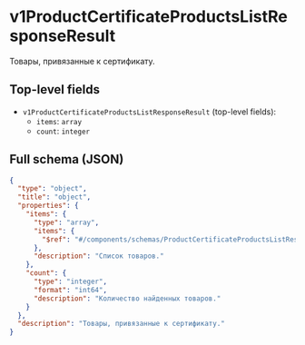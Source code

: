 # v1ProductCertificateProductsListResponseResult

Товары, привязанные к сертификату.

## Top-level fields
- `v1ProductCertificateProductsListResponseResult` (top-level fields):
  - `items`: `array`
  - `count`: `integer`

## Full schema (JSON)
```json
{
  "type": "object",
  "title": "object",
  "properties": {
    "items": {
      "type": "array",
      "items": {
        "$ref": "#/components/schemas/ProductCertificateProductsListResponseProduct"
      },
      "description": "Список товаров."
    },
    "count": {
      "type": "integer",
      "format": "int64",
      "description": "Количество найденных товаров."
    }
  },
  "description": "Товары, привязанные к сертификату."
}
```
